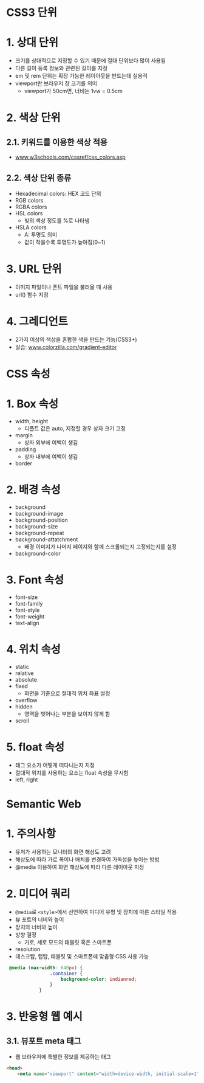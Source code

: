 # CSS3 단위
# 1. 상대 단위
- 크기를 상대적으로 지정할 수 있기 때문에 절대 단위보다 많이 사용됨
- 다른 길이 등록 정보와 관련된 길이를 지정
- em 및 rem 단위는 확장 가능한 레이아웃을 만드는데 실용적
- viewport란 브라우저 창 크기를 의미
  - viewport가 50cm면, 너비는 1vw = 0.5cm

# 2. 색상 단위

## 2.1. 키워드를 이용한 색상 적용 
- www.w3schools.com/cssref/css_colors.asp
  
## 2.2. 색상 단위 종류
- Hexadecimal colors: HEX 코드 단위
- RGB colors
- RGBA colors
- HSL colors
  - 빛의 색상 정도를 %로 나타냄
- HSLA colors 
  - A: 투명도 의미
  - 값이 작을수록 투명도가 높아짐(0~1)

# 3. URL 단위
- 이미지 파일이나 폰트 파일을 불러올 때 사용
- url() 함수 지정

# 4. 그레디언트
- 2가지 이상의 색상을 혼합한 색을 만드는 기능(CSS3+)
- 실습: www.colorzilla.com/gradient-editor

# CSS 속성
# 1. Box 속성
- width, height
  -  디폴트 값은 auto, 지정할 경우 상자 크기 고정
- margin
  - 상자 외부에 여백이 생김
- padding
  - 상자 내부에 여백이 생김
- border

# 2. 배경 속성
- background
- background-image
- background-position
- background-size
- background-repeat
- background-attatchment
  - 배경 이미지가 나머지 페이지와 함께 스크롤되는지 고정되는지를 설정
- background-color  

# 3. Font 속성
- font-size
- font-family
- font-style
- font-weight
- text-align

# 4. 위치 속성
- static
- relative
- absolute
- fixed
  - 화면을 기준으로 절대적 위치 좌표 설정
- overflow
- hidden
  - 영역을 벗어나는 부분을 보이지 않게 함
- scroll

# 5. float 속성
- 태그 요소가 어떻게 떠다니는지 지정
- 절대적 위치를 사용하는 요소는 float 속성을 무시함
- left, right

# Semantic Web

# 1. 주의사항
- 유저가 사용하는 모니터의 화면 해상도 고려
- 해상도에 따라 가로 폭이나 배치를 변경하여 가독성을 높이는 방법
- @media 이용하여 화면 해상도에 따라 다른 레이아웃 지정

# 2. 미디어 쿼리
- `@media`로 `<style>`에서 선언하여 미디어 유형 및 장치에 따른 스타일 적용
- 뷰 포트의 너비와 높이
- 장치의 너비와 높이
- 방향 결정
  - 가로, 세로 모드의 태블릿 혹은 스마트폰
- resolution
- 데스크탑, 랩탑, 태블릿 및 스마트폰에 맞춤형 CSS 사용 가능
```css
 @media (max-width: 640px) {
                .container {
                    background-color: indianred;
                }
            }
```
# 3. 반응형 웹 예시
## 3.1. 뷰포트 meta 태그
- 웹 브라우저에 특별한 정보를 제공하는 태그
```html
<head>
    <meta name="viewport" content="width=device-width, initial-scale=1">
```
